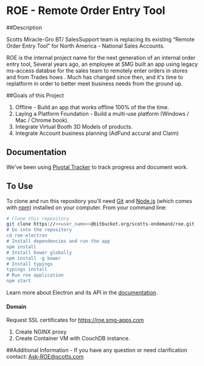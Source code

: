 ROE - Remote Order Entry Tool
=========

##Description

Scotts Miracle-Gro BT/ SalesSupport team is replacing its existing “Remote Order Entry Tool” for North America - National Sales Accounts.

ROE is the internal project name for the next generation of an internal order entry tool,
Several years ago, an employee at SMG built an app using legacy ms-access databse for the sales team to remotely enter orders in stores and from Trades hows .
Much has changed since then, and it's time to replatform in order to better meet business needs from the ground up.

##Goals of this Project

1. Offline - Build an app that works offline 100% of the the time.
2. Laying a Platform Foundation - Build a multi-use platform (Windows / Mac / Chrome book).
3. Integrate Virtual Booth 3D Models of products.
4. Integrate Account business planning (AdFund accural and Claim)

## Documentation
We've been using [Pivotal Tracker](https://www.pivotaltracker.com/n/projects/1575067) to track progress and document work.


## To Use

To clone and run this repository you'll need [Git](https://git-scm.com) and [Node.js](https://nodejs.org/en/download/) (which comes with [npm](http://npmjs.com)) installed on your computer. From your command line:

```bash
# Clone this repository
git clone https://<<user_name>>@bitbucket.org/scotts-ondemand/roe.git
# Go into the repository
cd roe-electron
# Install dependencies and run the app
npm install
# Install bower globally
npm install -g bower
# Install typings
typings install
# Run roe application
npm start
```

Learn more about Electron and its API in the [documentation](http://electron.atom.io/docs/latest).

#### Domain
Request SSL certificates for
https://roe.smg-apps.com

1. Create NGINX proxy
2. Create Container VM with CouchDB instance.

##Additional Information -
If you have any question or need clarification contact: Ask-ROE@scotts.com
